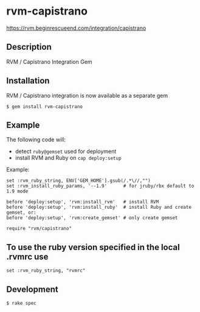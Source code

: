 # rvm-capistrano

https://rvm.beginrescueend.com/integration/capistrano

## Description

RVM / Capistrano Integration Gem

## Installation

RVM / Capistrano integration is now available as a separate gem

    $ gem install rvm-capistrano

## Example

The following code will:

- detect `ruby@gemset` used for deployment
- install RVM and Ruby on `cap deploy:setup`

Example:

    set :rvm_ruby_string, ENV['GEM_HOME'].gsub(/.*\//,"")
    set :rvm_install_ruby_params, '--1.9'      # for jruby/rbx default to 1.9 mode
    
    before 'deploy:setup', 'rvm:install_rvm'   # install RVM
    before 'deploy:setup', 'rvm:install_ruby'  # install Ruby and create gemset, or:
    before 'deploy:setup', 'rvm:create_gemset' # only create gemset
    
    require "rvm/capistrano"

## To use the ruby version specified in the local .rvmrc use

    set :rvm_ruby_string, "rvmrc"

## Development

    $ rake spec
